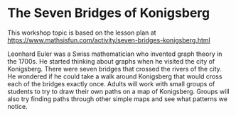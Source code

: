 # The Seven Bridges of Konigsberg

This workshop topic is based on the lesson plan at https://www.mathsisfun.com/activity/seven-bridges-konigsberg.html

Leonhard Euler was a Swiss mathematician who invented graph theory in the 1700s. He started thinking about graphs when he visited the city of Konigsberg. There were seven bridges that crossed the rivers of the city. He wondered if he could take a walk around Konigsberg that would cross each of the bridges exactly once. Adults will work with small groups of students to try to draw their own paths on a map of Konigsberg. Groups will also try finding paths through other simple maps and see what patterns we notice.